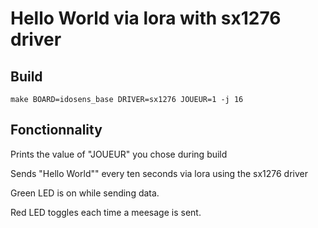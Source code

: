 # Hello World via lora with sx1276 driver

## Build

```
make BOARD=idosens_base DRIVER=sx1276 JOUEUR=1 -j 16
```

## Fonctionnality

Prints the value of "JOUEUR" you chose during build

Sends "Hello World"" every ten seconds via lora using the sx1276 driver

Green LED is on while sending data.

Red LED toggles each time a meesage is sent.
